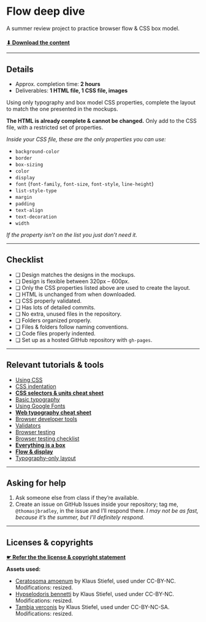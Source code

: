 # Flow deep dive

A summer review project to practice browser flow &amp; CSS box model.

#### [⬇ Download the content](https://github.com/ltw-summer-reviews/flow-deep-dive/archive/master.zip)

---

## Details

- Approx. completion time: **2 hours**
- Deliverables: **1 HTML file, 1 CSS file, images**

Using only typography and box model CSS properties, complete the layout to match the one presented in the mockups.

**The HTML is already complete & cannot be changed.** Only add to the CSS file, with a restricted set of properties.

*Inside your CSS file, these are the only properties you can use:*

- `background-color`
- `border`
- `box-sizing`
- `color`
- `display`
- `font` (`font-family`, `font-size`, `font-style`, `line-height`)
- `list-style-type`
- `margin`
- `padding`
- `text-align`
- `text-decoration`
- `width`

*If the property isn’t on the list you just don’t need it.*

---

## Checklist

- ❏ Design matches the designs in the mockups.
- ❏ Design is flexible between 320px – 600px.
- ❏ Only the CSS properties listed above are used to create the layout.
- ❏ HTML is unchanged from when downloaded.
- ❏ CSS properly validated.
- ❏ Has lots of detailed commits.
- ❏ No extra, unused files in the repository.
- ❏ Folders organized properly.
- ❏ Files & folders follow naming conventions.
- ❏ Code files properly indented.
- ❏ Set up as a hosted GitHub repository with `gh-pages`.

---

## Relevant tutorials & tools

- [Using CSS](https://learntheweb.coures/topics/using-css/)
- [CSS indentation](https://learntheweb.coures/topics/css-indentation/)
- **[CSS selectors & units cheat sheet](https://learntheweb.coures/topics/css-selectors-units-cheat-sheet/)**
- [Basic typography](https://learntheweb.coures/topics/basic-typography/)
- [Using Google Fonts](https://learntheweb.coures/topics/google-fonts/)
- **[Web typography cheat sheet](https://learntheweb.coures/topics/web-typography-cheat-sheet/)**
- [Browser developer tools](https://learntheweb.coures/topics/browser-developer-tools/)
- [Validators](https://learntheweb.coures/topics/validators/)
- [Browser testing](https://learntheweb.coures/topics/browser-testing/)
- [Browser testing checklist](https://learntheweb.coures/topics/browser-testing-checklist/)
- **[Everything is a box](https://learntheweb.coures/topics/box-model/)**
- **[Flow & display](https://learntheweb.coures/topics/flow-display/)**
- [Typography-only layout](https://learntheweb.coures/topics/typography-only-layout/)

---

## Asking for help

1. Ask someone else from class if they’re available.
2. Create an issue on GitHub Issues inside your repository; tag me, `@thomasjbradley`, in the issue and I’ll respond there. *I may not be as fast, because it’s the summer, but I’ll definitely respond.*

---

## Licenses & copyrights

**[☛ Refer the the license & copyright statement](https://github.com/ltw-summer-reviews/meta#license--copyright-statement)**

**Assets used:**

- [Ceratosoma amoenum](https://www.flickr.com/photos/pacificklaus/10775531404/) by Klaus Stiefel, used under CC-BY-NC.<br>Modifications: resized.
- [Hypselodoris bennetti](https://www.flickr.com/photos/pacificklaus/10775548234/) by Klaus Stiefel, used under CC-BY-NC.<br>Modifications: resized.
- [Tambja verconis](https://www.flickr.com/photos/pacificklaus/10774570484/) by Klaus Stiefel, used under CC-BY-NC-SA.<br>Modifications: resized.
